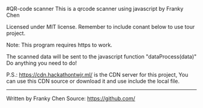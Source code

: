 #QR-code scanner
This is a qrcode scanner using javascript by Franky Chen

Licensed under MIT license. Remember to include conant below to use tour project.

Note:
This program requires https to work.

The scanned data will be sent to the javascript function "dataProcess(data)"
Do anything you need to do! 

P.S.:
https://cdn.hackathontwjr.ml/ is the CDN server for this project, You can use this CDN source or download it and use include the local file.

---

Written by Franky Chen
Source: https://github.com/